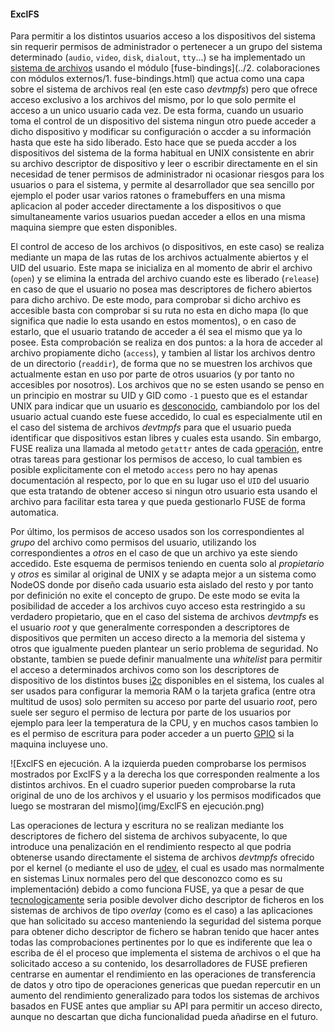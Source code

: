 #### ExclFS

Para permitir a los distintos usuarios acceso a los dispositivos del sistema sin
requerir permisos de administrador o pertenecer a un grupo del sistema
determinado (`audio`, `video`, `disk`, `dialout`, `tty`...) se ha implementado
un [sistema de archivos](https://github.com/NodeOS/ExclFS) usando el módulo
[fuse-bindings](../2. colaboraciones con módulos externos/1. fuse-bindings.html)
que actua como una capa sobre el sistema de archivos real (en este caso
*devtmpfs*) pero que ofrece acceso exclusivo a los archivos del mismo, por lo
que solo permite el acceso a un unico usuario cada vez. De esta forma, cuando un
usuario toma el control de un dispositivo del sistema ningun otro puede acceder
a dicho dispositivo y modificar su configuración o accder a su información hasta
que este ha sido liberado. Esto hace que se pueda accder a los dispositivos del
sistema de la forma habitual en UNIX consistente en abrir su archivo descriptor
de dispositivo y leer o escribir directamente en el sin necesidad de tener
permisos de administrador ni ocasionar riesgos para los usuarios o para el
sistema, y permite al desarrollador que sea sencillo por ejemplo el poder usar
varios ratones o framebuffers en una misma aplicacion al poder acceder
directamente a los dispositivos o que simultaneamente varios usuarios puedan
acceder a ellos en una misma maquina siempre que esten disponibles.

El control de acceso de los archivos (o dispositivos, en este caso) se realiza
mediante un mapa de las rutas de los archivos actualmente abiertos y el UID del
usuario. Este mapa se inicializa en al momento de abrir el archivo (`open`) y se
elimina la entrada del archivo cuando este es liberado (`release`) en caso de
que el usuario no posea mas descriptores de fichero abiertos para dicho archivo.
De este modo, para comprobar si dicho archivo es accesible basta con comprobar
si su ruta no esta en dicho mapa (lo que significa que nadie lo esta usando en
estos momentos), o en caso de estarlo, que el usuario tratando de acceder a él
sea el mismo que ya lo posee. Esta comprobación se realiza en dos puntos: a la
hora de acceder al archivo propiamente dicho (`access`), y tambien al listar los
archivos dentro de un directorio (`readdir`), de forma que no se muestren los
archivos que actualmente estan en uso por parte de otros usuarios (y por tanto
no accesibles por nosotros). Los archivos que no se esten usando se penso en un
principio en mostrar su UID y GID como `-1` puesto que es el estandar UNIX para
indicar que un usuario es [desconocido](http://superuser.com/a/706343/369985),
cambiandolo por los del usuario actual cuando este fuese accedido, lo cual es
especialmente util en el caso del sistema de archivos *devtmpfs* para que el
usuario pueda identificar que dispositivos estan libres y cuales esta usando.
Sin embargo, FUSE realiza una llamada al metodo `getattr` antes de cada
[operación](http://sourceforge.net/p/fuse/wiki/FuseInvariants), entre otras
tareas para gestionar los permisos de acceso, lo cual tambien es posible
explicitamente con el metodo `access` pero no hay apenas documentación al
respecto, por lo que en su lugar uso el `UID` del usuario que esta tratando de
obtener acceso si ningun otro usuario esta usando el archivo para facilitar esta
tarea y que pueda gestionarlo FUSE de forma automatica.

Por último, los permisos de acceso usados son los correspondientes al *grupo*
del archivo como permisos del usuario, utilizando los correspondientes a *otros*
en el caso de que un archivo ya este siendo accedido. Este esquema de permisos
teniendo en cuenta solo al *propietario* y *otros* es similar al original de
UNIX y se adapta mejor a un sistema como NodeOS donde por diseño cada usuario
esta aislado del resto y por tanto por definición no exite el concepto de grupo.
De este modo se evita la posibilidad de acceder a los archivos cuyo acceso esta
restringido a su verdadero propietario, que en el caso del sistema de archivos
*devtmpfs* es el usuario *root* y que generalmente corresponden a descriptores
de dispositivos que permiten un acceso directo a la memoria del sistema y otros
que igualmente pueden plantear un serio problema de seguridad. No obstante,
tambien se puede definir manualmente una *whitelist* para permitir el acceso a
determinados archivos como son los descriptores de dispositivo de los distintos
buses [i2c](http://www.i2c-bus.org) disponibles en el sistema, los cuales al ser
usados para configurar la memoria RAM o la tarjeta grafica (entre otra multitud
de usos) solo permiten su acceso por parte del usuario *root*, pero suele ser
seguro el permiso de lectura por parte de los usuarios por ejemplo para leer la
temperatura de la CPU, y en muchos casos tambien lo es el permiso de escritura
para poder acceder a un puerto [GPIO](https://es.wikipedia.org/wiki/GPIO) si la
maquina incluyese uno.

![ExclFS en ejecución. A la izquierda pueden comprobarse los permisos mostrados por ExclFS y a la derecha los que corresponden realmente a los distintos archivos. En el cuadro superior pueden comprobarse la ruta original de uno de los archivos y el usuario y los permisos modificados que luego se mostraran del mismo](img/ExclFS en ejecución.png)

Las operaciones de lectura y escritura no se realizan mediante los descriptores
de fichero del sistema de archivos subyacente, lo que introduce una penalización
en el rendimiento respecto al que podria obtenerse usando directamente el
sistema de archivos *devtmpfs* ofrecido por el kernel (o mediante el uso de
[udev](https://www.kernel.org/pub/linux/utils/kernel/hotplug/udev/udev.html), el
cual es usado mas normalmente en sistemas Linux normales pero del que desconozco
como es su implementación) debido a como funciona FUSE, ya que a pesar de que
[tecnologicamente](http://fuse.996288.n3.nabble.com/Passthrough-file-descriptor-patch-tp8002.html)
seria posible devolver dicho descriptor de ficheros en los sistemas de archivos
de tipo *overlay* (como es el caso) a las aplicaciones que han solicitado su
acceso manteniendo la seguridad del sistema porque para obtener dicho descriptor
de fichero se habran tenido que hacer antes todas las comprobaciones pertinentes
por lo que es indiferente que lea o escriba de él el proceso que implementa el
sistema de archivos o el que ha solicitado acceso a su contenido, los
desarrolladores de FUSE prefieren centrarse en aumentar el rendimiento en las
operaciones de transferencia de datos y otro tipo de operaciones genericas que
puedan repercutir en un aumento del rendimiento generalizado para todos los
sistemas de archivos basados en FUSE antes que ampliar su API para permitir un
acceso directo, aunque no descartan que dicha funcionalidad pueda añadirse en el
futuro.
